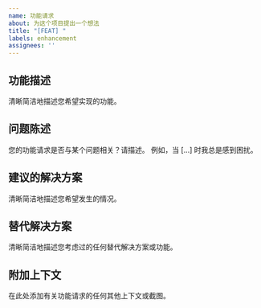 ```yaml
---
name: 功能请求
about: 为这个项目提出一个想法
title: "[FEAT] "
labels: enhancement
assignees: ''
---
```


## 功能描述

清晰简洁地描述您希望实现的功能。

## 问题陈述

您的功能请求是否与某个问题相关？请描述。
例如，当 [...] 时我总是感到困扰。

## 建议的解决方案

清晰简洁地描述您希望发生的情况。

## 替代解决方案

清晰简洁地描述您考虑过的任何替代解决方案或功能。

## 附加上下文

在此处添加有关功能请求的任何其他上下文或截图。